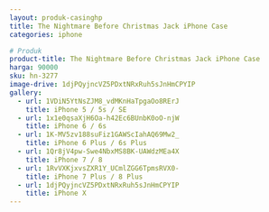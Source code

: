 ```yaml
---
layout: produk-casinghp
title: The Nightmare Before Christmas Jack iPhone Case
categories: iphone

# Produk
product-title: The Nightmare Before Christmas Jack iPhone Case
harga: 90000
sku: hn-3277
image-drive: 1djPQyjncVZ5PDxtNRxRuh5sJnHmCPYIP
gallery:
  - url: 1VDiN5YtNsZJM8_vdMKnHaTpgaOo8RErJ
    title: iPhone 5 / 5s / SE
  - url: 1x1e0qsaXjH6Oa-h42Ec6BUnbK0oO-njW
    title: iPhone 6 / 6s
  - url: 1K-MV5zv188suFiz1GAWScIahAQ69Mw2_
    title: iPhone 6 Plus / 6s Plus
  - url: 1Qr8jV4pw-Swe4NbxMS8BK-UAWdzMEa4X
    title: iPhone 7 / 8
  - url: 1RvVXKjxvsZXR1Y_UCmlZGG6TpmsRVX0-
    title: iPhone 7 Plus / 8 Plus
  - url: 1djPQyjncVZ5PDxtNRxRuh5sJnHmCPYIP
    title: iPhone X
---
```

